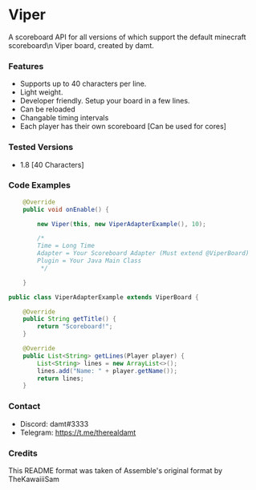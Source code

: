 # Viper
A scoreboard API for all versions of which support the default minecraft scoreboard\n
Viper board, created by damt.

### Features
* Supports up to 40 characters per line.
* Light weight.
* Developer friendly. Setup your board in a few lines.
* Can be reloaded
* Changable timing intervals
* Each player has their own scoreboard [Can be used for cores]

### Tested Versions
* 1.8 [40 Characters]

### Code Examples
```java
    @Override
    public void onEnable() {

        new Viper(this, new ViperAdapterExample(), 10);

        /*
        Time = Long Time
        Adapter = Your Scoreboard Adapter (Must extend @ViperBoard)
        Plugin = Your Java Main Class
         */

    }
```

```java
public class ViperAdapterExample extends ViperBoard {

    @Override
    public String getTitle() {
        return "Scoreboard!";
    }

    @Override
    public List<String> getLines(Player player) {
        List<String> lines = new ArrayList<>();
        lines.add("Name: " + player.getName());
        return lines;
    }
```


### Contact

- Discord: damt#3333
- Telegram: https://t.me/therealdamt

### Credits

This README format was taken of Assemble's original format by TheKawaiiiSam
